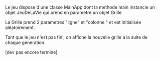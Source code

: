 Le jeu dispose d'une classe MainApp dont la methode main instancie un objet JeuDeLaVie qui prend en parametre un objet Grille.

La Grille prend 2 parametres "ligne" et "colonne " et est initialisée aléatoirement.

Tant que le jeu n'est pas fini, on affiche la nouvelle grille a la suite de chaque generation.

[dev pas encore termine]
